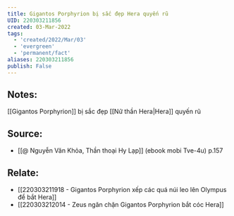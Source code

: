 ```yaml
---
title: Gigantos Porphyrion bị sắc đẹp Hera quyến rũ
UID: 220303211856
created: 03-Mar-2022
tags:
  - 'created/2022/Mar/03'
  - 'evergreen'
  - 'permanent/fact'
aliases: 220303211856
publish: False
---
```

## Notes:
[[Gigantos Porphyrion]] bị sắc đẹp [[Nữ thần Hera|Hera]] quyến rũ

## Source:
- [[@ Nguyễn Văn Khỏa, Thần thoại Hy Lạp]] (ebook mobi Tve-4u) p.157

## Relate:
- [[220303211918 - Gigantos Porphyrion xếp các quá núi leo lên Olympus để bắt Hera]]
- [[220303212014 - Zeus ngăn chặn Gigantos Porphyrion bắt cóc Hera]]